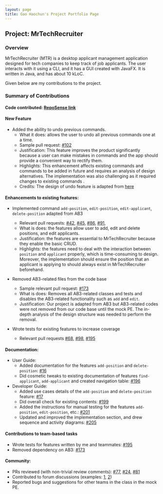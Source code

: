 ```yaml
---
layout: page
title: Gao Haochun's Project Portfolio Page
---
```


## Project: MrTechRecruiter

### Overview
MrTechRecruiter (MTR) is a desktop applicant management application designed for tech companies to keep track of job applicants.
The user interacts with it using a CLI, and it has a GUI created with JavaFX. It is written in Java, and has about 10 kLoC.

Given below are my contributions to the project.

### Summary of Contributions
#### **Code contributed**: [RepoSense link](https://nus-cs2103-ay2122s1.github.io/tp-dashboard/?search=&sort=groupTitle&sortWithin=title&timeframe=commit&mergegroup=&groupSelect=groupByRepos&breakdown=true&checkedFileTypes=docs~functional-code~test-code~other&since=2021-09-17&tabOpen=true&tabType=authorship&tabAuthor=Harry-Gao-H&tabRepo=AY2122S1-CS2103-F10-1%2Ftp%5Bmaster%5D&authorshipIsMergeGroup=false&authorshipFileTypes=docs~functional-code~test-code&authorshipIsBinaryFileTypeChecked=false)

#### **New Feature**
* Added the ability to undo previous commands.
  * What it does: allows the user to undo all previous commands one at a time. 
  * Sample pull request: [\#102](https://github.com/AY2122S1-CS2103-F10-1/tp/pull/102)
  * Justification: This feature improves the product significantly because a user can make mistakes in commands and the app should provide a convenient way to rectify them.
  * Highlights: This enhancement affects existing commands and commands to be added in future and requires an analysis of design alternatives. The implementation was also challenging as it required changes to existing commands .
  * Credits: The design of undo feature is adapted from [here](https://stackoverflow.com/questions/11530276/how-do-i-implement-a-simple-undo-redo-for-actions-in-java.)



#### **Enhancements to existing features**:
* Implemented command `add-position`, `edit-position`, `edit-applicant`, `delete-position` adapted from AB3
  * Relevant pull requests: [\#42](https://github.com/AY2122S1-CS2103-F10-1/tp/pull/42/files),
  [\#45](https://github.com/AY2122S1-CS2103-F10-1/tp/pull/45),
  [\#86](https://github.com/AY2122S1-CS2103-F10-1/tp/pull/86),
  [\#91](https://github.com/AY2122S1-CS2103-F10-1/tp/pull/91),
  * What is does: the features allow user to add, edit and delete positions, and edit applicants.
  * Justification: the features are essential to MrTechRecruiter because they enable the basic CRUD.
  * Highlights: the features need to deal with the interaction between `position` and `applicant` properly, which is time-consuming to design. Moreover, the implementation should ensure the position that an applicant is applying to should always exist in MrTechRecruiter beforehand. 
  
* Removed AB3-related files from the code base
  * Sample relevant pull request: [\#173](https://github.com/AY2122S1-CS2103-F10-1/tp/pull/173)
  * What is does: Removes all AB3-related classes and tests and disables the AB3-related functionality such as `add` and `edit`.
  * Justification: Our project is adapted from AB3 but AB3-related codes were not removed from our code base until the mock PE. The in-depth analysis of the design structure was needed to perform the removal.
  

* Wrote tests for existing features to increase coverage 
  * Relevant pull requests [\#68](https://github.com/AY2122S1-CS2103-F10-1/tp/pull/68), 
  [\#98](https://github.com/AY2122S1-CS2103-F10-1/tp/pull/98),
  [\#195](https://github.com/AY2122S1-CS2103-F10-1/tp/pull/195)


#### **Documentation**:
* User Guide:
    * Added documentation for the features `add-position` and `delete-position`: [\#16](https://github.com/AY2122S1-CS2103-F10-1/tp/pull/16)
    * Did cosmetic tweaks to existing documentation of features `find-applicant`, `add-applicant` and created navigation table: [\#196](https://github.com/AY2122S1-CS2103-F10-1/tp/pull/196/files)
* Developer Guide:
    * Added use cases details of the `add-position` and `delete-position` feature: [\#17](https://github.com/AY2122S1-CS2103-F10-1/tp/pull/17)
    * Did overall check for existing contents: [\#199](https://github.com/AY2122S1-CS2103-F10-1/tp/pull/199)
    * Added the instructions for manual testing for the features `add-position`, `edit-position`, etc.: [\#201](https://github.com/AY2122S1-CS2103-F10-1/tp/pull/201)
    * Updated and improved the implementation section, and drew sequence and activity diagrams: [\#205](https://github.com/AY2122S1-CS2103-F10-1/tp/pull/205)

#### **Contributions to team-based tasks**
* Wrote tests for features written by me and teammates: [\#195](https://github.com/AY2122S1-CS2103-F10-1/tp/pull/195)
* Removed dependency on AB3: [\#173](https://github.com/AY2122S1-CS2103-F10-1/tp/pull/173)

#### **Community**:
* PRs reviewed (with non-trivial review comments): [\#77](https://github.com/AY2122S1-CS2103-F10-1/tp/pull/77), [\#24](https://github.com/AY2122S1-CS2103-F10-1/tp/pull/24), [\#81](https://github.com/AY2122S1-CS2103-F10-1/tp/pull/81)
* Contributed to forum discussions (examples: [1](https://github.com/nus-cs2103-AY2122S1/forum/issues/25), [2](https://github.com/nus-cs2103-AY2122S1/forum/issues/49))
* Reported bugs and suggestions for other teams in the class in the mock PE.
